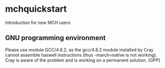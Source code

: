 # mchquickstart
Introduction for new MCH users

## GNU programming environment

Please use module GCC/4.8.2, as the gcc/4.8.2 module installed by Cray cannot assemble haswell instructions (thus -march=native is not working). Cray is aware of the problem and is working on a permanent solution. [GPP]
